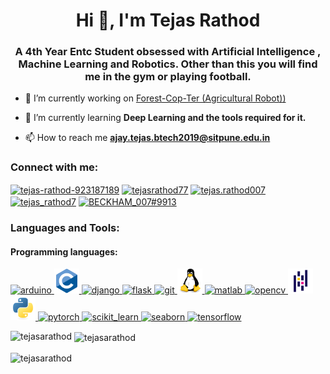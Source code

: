 <h1 align="center">Hi 👋, I'm Tejas Rathod</h1>
<h3 align="center">A 4th Year Entc Student obsessed with Artificial Intelligence , Machine Learning and Robotics. Other than this you will find me in the gym or playing football.</h3>

- 🔭 I’m currently working on [Forest-Cop-Ter (Agricultural Robot))](https://github.com/TejasARathod/Forest-Cop-Ter)

- 🌱 I’m currently learning **Deep Learning and the tools required for it.**

- 📫 How to reach me **ajay.tejas.btech2019@sitpune.edu.in**

<h3 align="left">Connect with me:</h3>
<p align="left">
<a href="https://linkedin.com/in/tejas-rathod-923187189" target="blank"><img align="center" src="https://raw.githubusercontent.com/rahuldkjain/github-profile-readme-generator/master/src/images/icons/Social/linked-in-alt.svg" alt="tejas-rathod-923187189" height="30" width="40" /></a>
<a href="https://kaggle.com/tejasrathod77" target="blank"><img align="center" src="https://raw.githubusercontent.com/rahuldkjain/github-profile-readme-generator/master/src/images/icons/Social/kaggle.svg" alt="tejasrathod77" height="30" width="40" /></a>
<a href="https://instagram.com/tejas.rathod007" target="blank"><img align="center" src="https://raw.githubusercontent.com/rahuldkjain/github-profile-readme-generator/master/src/images/icons/Social/instagram.svg" alt="tejas.rathod007" height="30" width="40" /></a>
<a href="https://www.hackerrank.com/tejas_rathod7" target="blank"><img align="center" src="https://raw.githubusercontent.com/rahuldkjain/github-profile-readme-generator/master/src/images/icons/Social/hackerrank.svg" alt="tejas_rathod7" height="30" width="40" /></a>
<a href="https://discord.gg/BECKHAM_007#9913" target="blank"><img align="center" src="https://raw.githubusercontent.com/rahuldkjain/github-profile-readme-generator/master/src/images/icons/Social/discord.svg" alt="BECKHAM_007#9913" height="30" width="40" /></a>
</p>

<h3 align="left">Languages and Tools:</h3>
<h4 align="left">Programming languages:</h4>
<p align="left"> <a href="https://www.arduino.cc/" target="_blank" rel="noreferrer"> <img src="https://cdn.worldvectorlogo.com/logos/arduino-1.svg" alt="arduino" width="40" height="40"/> </a> <a href="https://www.cprogramming.com/" target="_blank" rel="noreferrer"> <img src="https://raw.githubusercontent.com/devicons/devicon/master/icons/c/c-original.svg" alt="c" width="40" height="40"/> </a> <a href="https://www.djangoproject.com/" target="_blank" rel="noreferrer"> <img src="https://cdn.worldvectorlogo.com/logos/django.svg" alt="django" width="40" height="40"/> </a> <a href="https://flask.palletsprojects.com/" target="_blank" rel="noreferrer"> <img src="https://www.vectorlogo.zone/logos/pocoo_flask/pocoo_flask-icon.svg" alt="flask" width="40" height="40"/> </a> <a href="https://git-scm.com/" target="_blank" rel="noreferrer"> <img src="https://www.vectorlogo.zone/logos/git-scm/git-scm-icon.svg" alt="git" width="40" height="40"/> </a> <a href="https://www.linux.org/" target="_blank" rel="noreferrer"> <img src="https://raw.githubusercontent.com/devicons/devicon/master/icons/linux/linux-original.svg" alt="linux" width="40" height="40"/> </a> <a href="https://www.mathworks.com/" target="_blank" rel="noreferrer"> <img src="https://upload.wikimedia.org/wikipedia/commons/2/21/Matlab_Logo.png" alt="matlab" width="40" height="40"/> </a> <a href="https://opencv.org/" target="_blank" rel="noreferrer"> <img src="https://www.vectorlogo.zone/logos/opencv/opencv-icon.svg" alt="opencv" width="40" height="40"/> </a> <a href="https://pandas.pydata.org/" target="_blank" rel="noreferrer"> <img src="https://raw.githubusercontent.com/devicons/devicon/2ae2a900d2f041da66e950e4d48052658d850630/icons/pandas/pandas-original.svg" alt="pandas" width="40" height="40"/> </a> <a href="https://www.python.org" target="_blank" rel="noreferrer"> <img src="https://raw.githubusercontent.com/devicons/devicon/master/icons/python/python-original.svg" alt="python" width="40" height="40"/> </a> <a href="https://pytorch.org/" target="_blank" rel="noreferrer"> <img src="https://www.vectorlogo.zone/logos/pytorch/pytorch-icon.svg" alt="pytorch" width="40" height="40"/> </a> <a href="https://scikit-learn.org/" target="_blank" rel="noreferrer"> <img src="https://upload.wikimedia.org/wikipedia/commons/0/05/Scikit_learn_logo_small.svg" alt="scikit_learn" width="40" height="40"/> </a> <a href="https://seaborn.pydata.org/" target="_blank" rel="noreferrer"> <img src="https://seaborn.pydata.org/_images/logo-mark-lightbg.svg" alt="seaborn" width="40" height="40"/> </a> <a href="https://www.tensorflow.org" target="_blank" rel="noreferrer"> <img src="https://www.vectorlogo.zone/logos/tensorflow/tensorflow-icon.svg" alt="tensorflow" width="40" height="40"/> </a> </p>

<p><img align="left" src="https://github-readme-stats.vercel.app/api/top-langs?username=tejasarathod&show_icons=true&locale=en&layout=compact" alt="tejasarathod" /></p>

<p>&nbsp;<img align="center" src="https://github-readme-stats.vercel.app/api?username=tejasarathod&show_icons=true&locale=en" alt="tejasarathod" /></p>

<p><img align="center" src="https://github-readme-streak-stats.herokuapp.com/?user=tejasarathod&" alt="tejasarathod" /></p>
